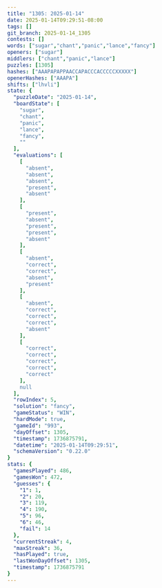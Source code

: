 ```yaml
---
title: "1305: 2025-01-14"
date: 2025-01-14T09:29:51-08:00
tags: []
git_branch: 2025-01-14_1305
contests: []
words: ["sugar","chant","panic","lance","fancy"]
openers: ["sugar"]
middlers: ["chant","panic","lance"]
puzzles: [1305]
hashes: ["AAAPAPAPPAACCAPACCCACCCCCXXXXX"]
openerHashes: ["AAAPA"]
shifts: ["lhvli"]
state: {
  "puzzleDate": "2025-01-14",
  "boardState": [
    "sugar",
    "chant",
    "panic",
    "lance",
    "fancy",
    ""
  ],
  "evaluations": [
    [
      "absent",
      "absent",
      "absent",
      "present",
      "absent"
    ],
    [
      "present",
      "absent",
      "present",
      "present",
      "absent"
    ],
    [
      "absent",
      "correct",
      "correct",
      "absent",
      "present"
    ],
    [
      "absent",
      "correct",
      "correct",
      "correct",
      "absent"
    ],
    [
      "correct",
      "correct",
      "correct",
      "correct",
      "correct"
    ],
    null
  ],
  "rowIndex": 5,
  "solution": "fancy",
  "gameStatus": "WIN",
  "hardMode": true,
  "gameId": "993",
  "dayOffset": 1305,
  "timestamp": 1736875791,
  "datetime": "2025-01-14T09:29:51",
  "schemaVersion": "0.22.0"
}
stats: {
  "gamesPlayed": 486,
  "gamesWon": 472,
  "guesses": {
    "1": 1,
    "2": 20,
    "3": 119,
    "4": 190,
    "5": 96,
    "6": 46,
    "fail": 14
  },
  "currentStreak": 4,
  "maxStreak": 36,
  "hasPlayed": true,
  "lastWonDayOffset": 1305,
  "timestamp": 1736875791
}
---
```

<!-- more -->
